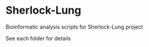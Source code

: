 # Sherlock-Lung
Bioinformatic analysis scripts for Sherlock-Lung project

See each folder for details
